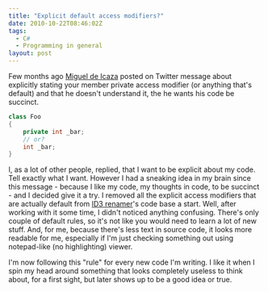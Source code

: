 ```yaml
---
title: "Explicit default access modifiers?"
date: 2010-10-22T08:46:02Z
tags:
  - C#
  - Programming in general
layout: post
---
```

Few months ago [Miguel de Icaza][1] posted on Twitter message about explicitly stating your member private access modifier (or anything that's default) and that he doesn't understand it, the he wants his code be succinct.

```csharp
class Foo
{
	private int _bar;
	// or?
	int _bar;
}
```

I, as a lot of other people, replied, that I want to be explicit about my code. Tell exactly what I want. However I had a sneaking idea in my brain since this message - because I like my code, my thoughts in code, to be succinct - and I decided give it a try. I removed all the explicit access modifiers that are actually default from [ID3 renamer][2]'s code base a start. Well, after working with it some time, I didn't noticed anything confusing. There's only couple of default rules, so it's not like you would need to learn a lot of new stuff. And, for me, because there's less text in source code, it looks more readable for me, especially if I'm just checking something out using notepad-like (no highlighting) viewer.

I'm now following this "rule" for every new code I'm writing. I like it when I spin my head around something that looks completely useless to think about, for a first sight, but later shows up to be a good idea or true.

[1]: http://twitter.com/migueldeicaza
[2]: http://www.id3renamer.com